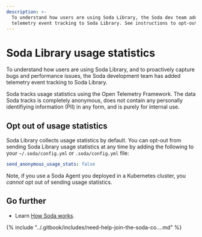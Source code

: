 ```yaml
---
description: >-
  To understand how users are using Soda Library, the Soda dev team added
  telemetry event tracking to Soda Library. See instructions to opt-out.
---
```


# Soda Library usage statistics

To understand how users are using Soda Library, and to proactively capture bugs and performance issues, the Soda development team has added telemetry event tracking to Soda Library.

Soda tracks usage statistics using the Open Telemetry Framework. The data Soda tracks is completely anonymous, does not contain any personally identifiying information (PII) in any form, and is purely for internal use.

## Opt out of usage statistics

Soda Library collects usage statistics by default. You can opt-out from sending Soda Library usage statistics at any time by adding the following to your `~/.soda/config.yml` or `.soda/config.yml` file:

```yaml
send_anonymous_usage_stats: false
```

Note, if you use a Soda Agent you deployed in a Kubernetes cluster, you _cannot_ opt out of sending usage statistics.

## Go further

* Learn [How Soda works](how-library-works.md).

{% include "../.gitbook/includes/need-help-join-the-soda-co....md" %}
